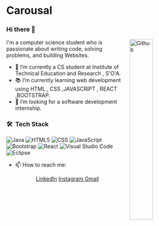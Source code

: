 # Carousal
### Hi there 👋

<img width="35%" align="right" alt="Github" src="https://user-images.githubusercontent.com/48678280/88862734-4903af80-d201-11ea-968b-9c939d88a37c.gif" />



I'm a computer science student who is passionate about writing code, solving problems, and building Websites.

- 🔭 I’m currently a CS student at Institute of Technical Education and Research , S'O'A.
- 📚 I’m currently learning  web development using HTML , CSS ,JAVASCRIPT , REACT ,BOOTSTRAP.
- 👯 I’m looking for a software development internship.
<h3> 🛠 &nbsp;Tech Stack</h3>

  ![Java](https://img.shields.io/badge/-Java-333333?style=flat&logo=Java&logoColor=007396)
  ![HTML5](https://img.shields.io/badge/-HTML5-333333?style=flat&logo=HTML5)
  ![CSS](https://img.shields.io/badge/-CSS-333333?style=flat&logo=CSS3&logoColor=1572B6)
  ![JavaScript](https://img.shields.io/badge/-JavaScript-333333?style=flat&logo=javascript)
  ![Bootstrap](https://img.shields.io/badge/-Bootstrap-333333?style=flat&logo=bootstrap&logoColor=563D7C)
  ![React](https://img.shields.io/badge/-React-333333?style=flat&logo=react)
  ![Visual Studio Code](https://img.shields.io/badge/-Visual%20Studio%20Code-333333?style=flat&logo=visual-studio-code&logoColor=007ACC)
  ![Eclipse](https://img.shields.io/badge/-Eclipse-333333?style=flat&logo=eclipse-ide&logoColor=2C2255)

- 📫 How to reach me:
 <p align="center">
<a href="https://www.linkedin.com/in/akshyat-pattnaik-0976b32b9/">LinkedIn</a>
<a href="https://www.instagram.com/__axyat__07/">Instagram </a>
<a href="mailto:akshyatpattnaik07@gmail.com">Gmail</a>
</p>

